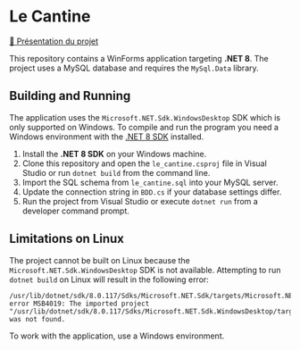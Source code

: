 # Le Cantine

[📝 Présentation du projet](docs/Presentation.md)

This repository contains a WinForms application targeting **.NET 8**. The project uses a MySQL database and requires the `MySql.Data` library.

## Building and Running

The application uses the `Microsoft.NET.Sdk.WindowsDesktop` SDK which is only supported on Windows. To compile and run the program you need a Windows environment with the [.NET 8 SDK](https://dotnet.microsoft.com/download) installed.

1. Install the **.NET 8 SDK** on your Windows machine.
2. Clone this repository and open the `le_cantine.csproj` file in Visual Studio or run `dotnet build` from the command line.
3. Import the SQL schema from `le_cantine.sql` into your MySQL server.
4. Update the connection string in `BDD.cs` if your database settings differ.
5. Run the project from Visual Studio or execute `dotnet run` from a developer command prompt.

## Limitations on Linux

The project cannot be built on Linux because the `Microsoft.NET.Sdk.WindowsDesktop` SDK is not available. Attempting to run `dotnet build` on Linux will result in the following error:

```
/usr/lib/dotnet/sdk/8.0.117/Sdks/Microsoft.NET.Sdk/targets/Microsoft.NET.Sdk.targets(1355,3): error MSB4019: The imported project "/usr/lib/dotnet/sdk/8.0.117/Sdks/Microsoft.NET.Sdk.WindowsDesktop/targets/Microsoft.NET.Sdk.WindowsDesktop.targets" was not found.
```

To work with the application, use a Windows environment.
